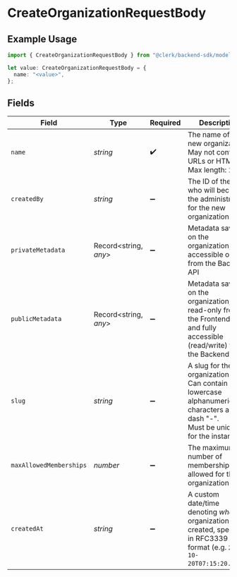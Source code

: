 # CreateOrganizationRequestBody

## Example Usage

```typescript
import { CreateOrganizationRequestBody } from "@clerk/backend-sdk/models/operations";

let value: CreateOrganizationRequestBody = {
  name: "<value>",
};
```

## Fields

| Field                                                                                                                                  | Type                                                                                                                                   | Required                                                                                                                               | Description                                                                                                                            |
| -------------------------------------------------------------------------------------------------------------------------------------- | -------------------------------------------------------------------------------------------------------------------------------------- | -------------------------------------------------------------------------------------------------------------------------------------- | -------------------------------------------------------------------------------------------------------------------------------------- |
| `name`                                                                                                                                 | *string*                                                                                                                               | :heavy_check_mark:                                                                                                                     | The name of the new organization.<br/>May not contain URLs or HTML.<br/>Max length: 256                                                |
| `createdBy`                                                                                                                            | *string*                                                                                                                               | :heavy_minus_sign:                                                                                                                     | The ID of the User who will become the administrator for the new organization                                                          |
| `privateMetadata`                                                                                                                      | Record<string, *any*>                                                                                                                  | :heavy_minus_sign:                                                                                                                     | Metadata saved on the organization, accessible only from the Backend API                                                               |
| `publicMetadata`                                                                                                                       | Record<string, *any*>                                                                                                                  | :heavy_minus_sign:                                                                                                                     | Metadata saved on the organization, read-only from the Frontend API and fully accessible (read/write) from the Backend API             |
| `slug`                                                                                                                                 | *string*                                                                                                                               | :heavy_minus_sign:                                                                                                                     | A slug for the new organization.<br/>Can contain only lowercase alphanumeric characters and the dash "-".<br/>Must be unique for the instance. |
| `maxAllowedMemberships`                                                                                                                | *number*                                                                                                                               | :heavy_minus_sign:                                                                                                                     | The maximum number of memberships allowed for this organization                                                                        |
| `createdAt`                                                                                                                            | *string*                                                                                                                               | :heavy_minus_sign:                                                                                                                     | A custom date/time denoting _when_ the organization was created, specified in RFC3339 format (e.g. `2012-10-20T07:15:20.902Z`).        |